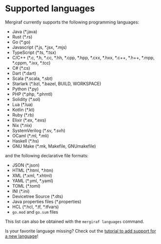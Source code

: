 # Supported languages

Mergiraf currently supports the following programming languages:
* Java (*.java)
* Rust (*.rs)
* Go (*.go)
* Javascript (*.js, *.jsx, *.mjs)
* TypeScript (*.ts, *.tsx)
* C/C++ (*.c, *.h, *.cc, *.hh, *.cpp, *.hpp, *.cxx, *.hxx, *.c++, *.h++, *.mpp, *.cppm, *.ixx, *.tcc)
* C# (*.cs)
* Dart (*.dart)
* Scala (*.scala, *.sbt)
* Starlark (*.bzl, *.bazel, BUILD, WORKSPACE)
* Python (*.py)
* PHP (*.php, *.phmtl)
* Solidity (*.sol)
* Lua (*.lua)
* Kotlin (*.kt)
* Ruby (*.rb)
* Elixir (*.ex, *.exs)
* Nix (*.nix)
* SystemVerilog (*.sv, *.svh)
* OCaml (*.ml, *.mli)
* Haskell (*.hs)
* GNU Make (*.mk, Makefile, GNUmakefile)

and the following declarative file formats:
* JSON (*.json)
* HTML (*.html, *.htm)
* XML (*.xml, *.xhtml)
* YAML (*.yml, *.yaml)
* TOML (*.toml)
* INI (*.ini)
* Devicetree Source (*.dts)
* Java properties files (*.properties)
* HCL (*.hcl, *.tf, *.tfvars)
* `go.mod` and `go.sum` files

This list can also be obtained with the `mergiraf languages` command.

Is your favorite language missing? Check out the [tutorial to add support for a new language](./adding-a-language.md)!
